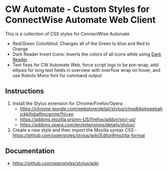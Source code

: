 # CW Automate - Custom Styles for ConnectWise Automate Web Client

This is a collection of CSS styles for ConnectWise Automate
- Red/Green Colorblind: Changes all of the Green to blue and Red to Orange
- Dark Reader Invert Icons: Inverts the colors of all icons while using [Dark Reader](https://darkreader.org/)
- Text fixes for CW Automate Web, force script logs to be pre-wrap, add ellipsis for long text fields in overview with overflow wrap on hover, and use Roboto Mono font for command output

## Instructions
1. Install the Stylus extension for Chrome/Firefox/Opera
    - https://chrome.google.com/webstore/detail/stylus/clngdbkpkpeebahjckkjfobafhncgmne?hl=en
    - https://addons.mozilla.org/en-US/firefox/addon/styl-us/
    - https://addons.opera.com/en/extensions/details/stylus/
2. Create a new style and then import the Mozilla syntax CSS - https://github.com/openstyles/stylus/wiki/Editor#mozilla-format

## Documentation
- https://github.com/openstyles/stylus/wiki
